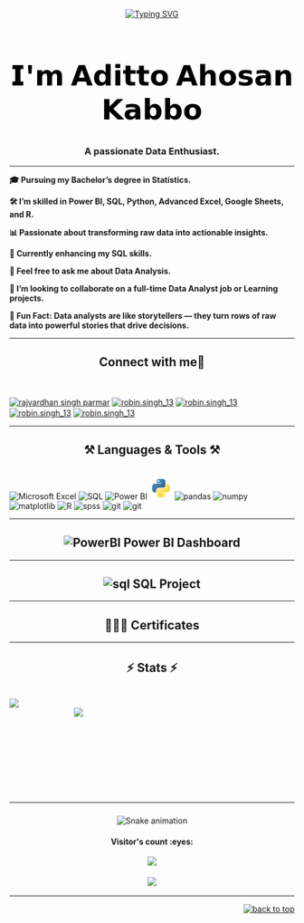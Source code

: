 <p align="center"> <a href="https://git.io/typing-svg"><img src="https://readme-typing-svg.demolab.com?font=Righteous&size=23&duration=4000&pause=496&color=E12C08D6&center=true&vCenter=true&width=600&height=100&lines=Hello+%F0%9F%91%8B!+Welcome+to+my+GitHub+Profile.;%E0%A6%93%E0%A6%B9%E0%A7%87+%F0%9F%91%8B!+%E0%A6%86%E0%A6%AE%E0%A6%BE%E0%A6%B0+%E0%A6%97%E0%A6%BF%E0%A6%9F%E0%A6%B9%E0%A6%BE%E0%A6%AC+%E0%A6%AA%E0%A7%8D%E0%A6%B0%E0%A7%8B%E0%A6%AB%E0%A6%BE%E0%A6%87%E0%A6%B2%E0%A7%87+%E0%A6%86%E0%A6%AA%E0%A6%A8%E0%A6%BE%E0%A6%95%E0%A7%87+%E0%A6%B8%E0%A7%8D%E0%A6%AC%E0%A6%BE%E0%A6%97%E0%A6%A4%E0%A6%AE%E0%A5%A4;Konnichiwa%F0%9F%91%8B!+Watashi+no+GitHub+purof%C4%ABru+e+y%C5%8Dkoso!;Marhaban%F0%9F%91%8B!+Ahlan+bika+fi+milfi+al-shakhsi+%E2%80%98ala+GitHub.;Hola%F0%9F%91%8B!+Bienvenido+a+mi+perfil+de+GitHub.;Aloha%F0%9F%91%8B!+E+komo+mai+i+ko%CA%BBu+GitHub+mo%CA%BBolelo!" alt="Typing SVG" /></a> </p>
<div align="center">
  <h1 style="color:black; font-size: 50px;">𝗜'𝗺 𝗔𝗱𝗶𝘁𝘁𝗼 𝗔𝗵𝗼𝘀𝗮𝗻 𝗞𝗮𝗯𝗯𝗼</h1>
  <h3 align="center">A passionate Data Enthusiast.</h3>
</div>

---
<div align="left">
  
**🎓 Pursuing my Bachelor’s degree in Statistics.**

**🛠️ I’m skilled in Power BI, SQL, Python, Advanced Excel, Google Sheets, and R.**

**📊 Passionate about transforming raw data into actionable insights.**

**🌱 Currently enhancing my SQL skills.**

**💬 Feel free to ask me about Data Analysis.**

**🤝 I’m looking to collaborate on a full-time Data Analyst job or Learning projects.**

**🔎 Fun Fact: Data analysts are like storytellers — they turn rows of raw data into powerful stories that drive decisions.**

</div>


---

<h2 align="center">Connect with me🤝</h2><br>
<div>
<p align="left">
<a href="https://www.linkedin.com/in/adittoahosankabbo/" target="blank"><img align="center" src="https://raw.githubusercontent.com/rahuldkjain/github-profile-readme-generator/master/src/images/icons/Social/linked-in-alt.svg" alt="rajvardhan singh parmar" height="30" width="40" /></a>    
<a href="https://www.facebook.com/Adittoahosan" target="blank"><img align="center" src="https://raw.githubusercontent.com/rahuldkjain/github-profile-readme-generator/master/src/images/icons/Social/facebook.svg" alt="robin.singh_13" height="30" width="40" /></a>
<a href="https://www.kaggle.com/adittoahosankabbo" target="blank"><img align="center" src="https://raw.githubusercontent.com/rahuldkjain/github-profile-readme-generator/master/src/images/icons/Social/kaggle.svg" alt="robin.singh_13" height="30" width="40" /></a>
<a href="https://www.hackerrank.com/profile/aditahosankabbo" target="blank"><img align="center" src="https://raw.githubusercontent.com/rahuldkjain/github-profile-readme-generator/master/src/images/icons/Social/hackerrank.svg" alt="robin.singh_13" height="30" width="40" /></a>
<a href="https://www.reddit.com/user/AhosanKabbo/" target="blank"><img align="center" src="https://raw.githubusercontent.com/rahuldkjain/github-profile-readme-generator/master/src/images/icons/Social/reddit.svg" alt="robin.singh_13" height="30" width="40" /></a>
</p>
  
</div>

---

<h2 align="center">⚒️ Languages & Tools ⚒️</h2>
<br>

<div align="left">
  
<img src="https://img.icons8.com/color/48/000000/microsoft-excel-2019--v1.png" alt="Microsoft Excel" width="40" height="40"/> 
<img src="https://cdn.jsdelivr.net/gh/devicons/devicon@latest/icons/microsoftsqlserver/microsoftsqlserver-original-wordmark.svg" alt="SQL" width="40" height="40"/>
<img src="https://img.icons8.com/color/48/000000/power-bi.png" alt="Power BI" width="40" height="40"/> 
<img src="https://raw.githubusercontent.com/devicons/devicon/master/icons/python/python-original.svg" alt="python" width="40" height="40"/>
<img src="https://cdn.jsdelivr.net/gh/devicons/devicon@latest/icons/pandas/pandas-original-wordmark.svg" alt="pandas" width="40" height="40" />
<img src="https://cdn.jsdelivr.net/gh/devicons/devicon@latest/icons/numpy/numpy-plain.svg" alt="numpy" width="40" height="40" />
<img src="https://cdn.jsdelivr.net/gh/devicons/devicon@latest/icons/matplotlib/matplotlib-original.svg" alt="matplotlib" width="40" height="40" />
<img src="https://cdn.jsdelivr.net/gh/devicons/devicon@latest/icons/r/r-original.svg"  alt="R" width="40" height="40" />
<img src="https://cdn.jsdelivr.net/gh/devicons/devicon@latest/icons/spss/spss-original.svg"  alt="spss" width="40" height="40"  />
<img src="https://cdn.jsdelivr.net/gh/devicons/devicon@latest/icons/git/git-original.svg" alt="git" width="40" height="40" />
<img src="https://cdn.jsdelivr.net/gh/devicons/devicon@latest/icons/github/github-original-wordmark.svg" alt="git" width="40" height="40"/>      
          
</div>


---
<h2 align="center">
<img src="https://img.icons8.com/?size=100&id=qYfwpsRXEcpc&format=png&color=000000" alt="PowerBI" width="30" height="30" align="top"/> Power BI Dashboard
</h2>
<div> 



</div>

---
<h2 align="center">
<img src="https://cdn.jsdelivr.net/gh/devicons/devicon@latest/icons/microsoftsqlserver/microsoftsqlserver-original-wordmark.svg" alt="sql" width="30" height="30" align="top"/> SQL Project
</h2>
<div> 



</div>

---
<h2 align="center">
🧑🏽‍🎓 Certificates
</h2>
<div> 



</div>

---
<div>
<h2 align="center">⚡ Stats ⚡</h2>
<br>
<div align=center>
    <a href="#">
      <img align="left" width=390 src="https://github-readme-streak-stats.herokuapp.com/?user=AdittoAhosanKabbo&theme=transparent_radius=10" />
    </a>
    <a href="#">
      <img align="right" width=390 src="https://github-readme-stats.vercel.app/api?username=AdittoAhosanKabbo&show_icons=true&theme=transparent_color=61dafb&border_radius=10&rank_icon=github" />
    </a>
  </div>
  <br><br><br><br><br><br><br><br><br>

</div>

  ---

<div align="center">
    
###

 <img src="https://raw.githubusercontent.com/AdittoAhosanKabbo/AdittoAhosanKabbo/output/snake.svg" alt="Snake animation" />


<h4 align="center">Visitor's count :eyes:</h4>
<div align="center">
  <img src="https://profile-counter.glitch.me/AdittoAhosanKabbo/count.svg?"  />
</div>

   <br/>
  <img src="https://media.giphy.com/media/jpVnC65DmYeyRL4LHS/giphy.gif" width="20%">
</p>

</div>

---

<p align="right"><a href="#top"><img src="https://img.shields.io/static/v1?label&message=back+to+top&color=87CEEB&style=flat&logo" alt="back to top" /></a></p>

